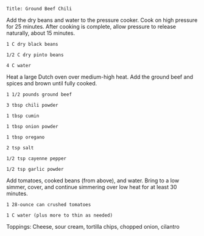 ~~~ recipe-info
Title: Ground Beef Chili
~~~

Add the dry beans and water to the pressure cooker. Cook on high pressure for 25 minutes. After
cooking is complete, allow pressure to release naturally, about 15 minutes.

~~~ recipe-ingredients
1 C dry black beans

1/2 C dry pinto beans

4 C water
~~~

Heat a large Dutch oven over medium-high heat. Add the ground beef and spices and brown until fully
cooked.

~~~ recipe-ingredients
1 1/2 pounds ground beef

3 tbsp chili powder

1 tbsp cumin

1 tbsp onion powder

1 tbsp oregano

2 tsp salt

1/2 tsp cayenne pepper

1/2 tsp garlic powder
~~~

Add tomatoes, cooked beans (from above), and water. Bring to a low simmer, cover, and continue
simmering over low heat for at least 30 minutes.

~~~ recipe-ingredients
1 28-ounce can crushed tomatoes

1 C water (plus more to thin as needed)
~~~

Toppings: Cheese, sour cream, tortilla chips, chopped onion, cilantro
